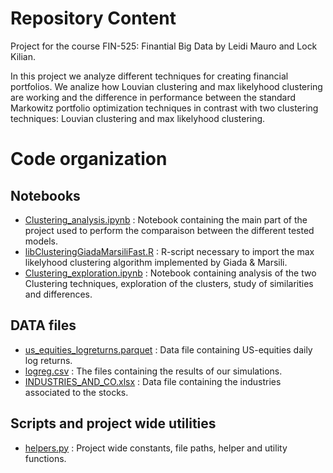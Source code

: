 # Repository Content
Project for the course FIN-525: Finantial Big Data by Leidi Mauro and Lock Kilian.

In this project we analyze different techniques for creating financial portfolios. We analize how Louvian clustering and max likelyhood clustering are working and the difference in performance between the standard Markowitz portfolio optimization techniques in contrast with two clustering techniques: Louvian clustering and max likelyhood clustering.
# Code organization
## Notebooks
- [Clustering_analysis.ipynb](Clustering_analysis.ipynb) : Notebook containing the main part of the project used to perform the comparaison between the different tested models.
- [libClusteringGiadaMarsiliFast.R](libClusteringGiadaMarsiliFast.R) : R-script necessary to import the max likelyhood clustering algorithm implemented by Giada & Marsili.
- [Clustering_exploration.ipynb]() : Notebook containing analysis of the two Clustering techniques, exploration of the clusters, study of similarities and differences.
## DATA files
- [us_equities_logreturns.parquet](us_equities_logreturns.parquet) : Data file containing US-equities daily log returns.
- [logreg.csv]() : The files containing the results of our simulations.
- [INDUSTRIES_AND_CO.xlsx](INDUSTRIES_AND_CO.xlsx) : Data file containing the industries associated to the stocks.
## Scripts and project wide utilities
- [helpers.py](helpers.py) : Project wide constants, file paths, helper and utility functions.

